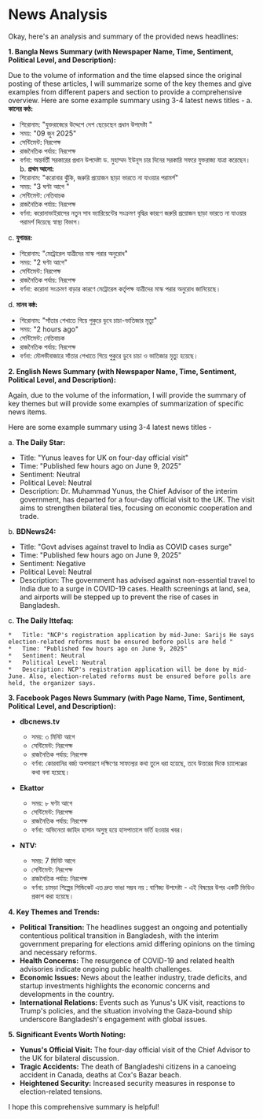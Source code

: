 # News Analysis

Okay, here's an analysis and summary of the provided news headlines:

**1. Bangla News Summary (with Newspaper Name, Time, Sentiment, Political Level, and Description):**

Due to the volume of information and the time elapsed since the original posting of these articles, I will summarize some of the key themes and give examples from different papers and section to provide a comprehensive overview.
Here are some example summary using 3-4 latest news titles - 
a. **কালের কণ্ঠ:** 
  *  শিরোনাম: "যুক্তরাজ্যের উদ্দেশে দেশ ছেড়েছেন প্রধান উপদেষ্টা "
  *  সময়: "09 জুন 2025"
  *  সেন্টিমেন্ট: নিরপেক্ষ
  *  রাজনৈতিক পর্যায়: নিরপেক্ষ
  *  বর্ণনা: অন্তর্বর্তী সরকারের প্রধান উপদেষ্টা ড. মুহাম্মদ ইউনূস চার দিনের সরকারি সফরে যুক্তরাজ্য যাত্রা করেছেন।
b. **প্রথম আলো:** 
   * শিরোনাম: "করোনার ঝুঁকি, জরুরি প্রয়োজন ছাড়া ভারতে না যাওয়ার পরামর্শ"
   *  সময়: "3 ঘণ্টা আগে "
   *  সেন্টিমেন্ট: নেতিবাচক
   * রাজনৈতিক পর্যায়: নিরপেক্ষ
   * বর্ণনা:  করোনাভাইরাসের নতুন সাব ভ্যারিয়েন্টের সংক্রমণ বৃদ্ধির কারণে জরুরি প্রয়োজন ছাড়া ভারতে না যাওয়ার পরামর্শ দিয়েছে স্বাস্থ্য বিভাগ।

c. **যুগান্তর:**
  * শিরোনাম: "মেট্রোরেল যাত্রীদের মাস্ক পরার অনুরোধ"
  * সময়: "2 ঘণ্টা আগে"
  * সেন্টিমেন্ট: নিরপেক্ষ
  * রাজনৈতিক পর্যায়: নিরপেক্ষ
  * বর্ণনা: করোনা সংক্রমণ বাড়ার কারণে মেট্রোরেল কর্তৃপক্ষ যাত্রীদের মাস্ক পরার অনুরোধ জানিয়েছে।

d. **মানব কন্ঠ:**
  *  শিরোনাম: "সাঁতার শেখাতে গিয়ে পুকুরে ডুবে চাচা-ভাতিজার মৃত্যু"
   *  সময়: "2 hours ago"
   *  সেন্টিমেন্ট: নেতিবাচক
   *  রাজনৈতিক পর্যায়: নিরপেক্ষ
   *  বর্ণনা: মৌলভীবাজারে সাঁতার শেখাতে গিয়ে পুকুরে ডুবে চাচা ও ভাতিজার মৃত্যু হয়েছে।

**2. English News Summary (with Newspaper Name, Time, Sentiment, Political Level, and Description):**

Again, due to the volume of the information, I will provide the summary of key themes but will provide some examples of summarization of specific news items.

Here are some example summary using 3-4 latest news titles - 

a. **The Daily Star:**

   *   Title: "Yunus leaves for UK on four-day official visit"
   *   Time: "Published few hours ago on June 9, 2025"
   *   Sentiment: Neutral
   *   Political Level: Neutral
   *   Description: Dr. Muhammad Yunus, the Chief Advisor of the interim government, has departed for a four-day official visit to the UK. The visit aims to strengthen bilateral ties, focusing on economic cooperation and trade.

b. **BDNews24:**

   *   Title: "Govt advises against travel to India as COVID cases surge"
   *   Time: "Published few hours ago on June 9, 2025"
   *   Sentiment: Negative
   *   Political Level: Neutral
   *   Description: The government has advised against non-essential travel to India due to a surge in COVID-19 cases. Health screenings at land, sea, and airports will be stepped up to prevent the rise of cases in Bangladesh.

c. **The Daily Ittefaq:**

    *   Title: "NCP's registration application by mid-June: Sarijs He says election-related reforms must be ensured before polls are held "
    *   Time: "Published few hours ago on June 9, 2025"
    *   Sentiment: Neutral
    *   Political Level: Neutral
    *   Description: NCP's registration application will be done by mid-June. Also, election-related reforms must be ensured before polls are held, the organizer says.

**3. Facebook Pages News Summary (with Page Name, Time, Sentiment, Political Level, and Description):**

*   **dbcnews.tv**
    *   সময়: ৩ মিনিট আগে
    *   সেন্টিমেন্ট: নিরপেক্ষ
    *   রাজনৈতিক পর্যায়: নিরপেক্ষ
    *   বর্ণনা: কোরবানির বর্জ্য অপসারণে দক্ষিণের সাফল্যের কথা তুলে ধরা হয়েছে, তবে উত্তরের দিকে চ্যালেঞ্জের কথা বলা হয়েছে।

*   **Ekattor**
    *   সময়: ৮ ঘণ্টা আগে
    *   সেন্টিমেন্ট: নিরপেক্ষ
    *   রাজনৈতিক পর্যায়: নিরপেক্ষ
    *   বর্ণনা: অভিনেতা জাহিদ হাসান অসুস্থ হয়ে হাসপাতালে ভর্তি হওয়ার খবর।

*   **NTV:**
    * সময়: 7 মিনিট আগে
    * সেন্টিমেন্ট: নিরপেক্ষ
    * রাজনৈতিক পর্যায়: নিরপেক্ষ
    * বর্ণনা: চামড়া শিল্পের সিন্ডিকেট এত দ্রুত ভাঙা সম্ভব নয় : বাণিজ্য উপদেষ্টা - এই বিষয়ের উপর একটি ভিডিও প্রকাশ করা হয়েছে।

**4. Key Themes and Trends:**

*   **Political Transition:** The headlines suggest an ongoing and potentially contentious political transition in Bangladesh, with the interim government preparing for elections amid differing opinions on the timing and necessary reforms.
*   **Health Concerns:** The resurgence of COVID-19 and related health advisories indicate ongoing public health challenges.
*   **Economic Issues:** News about the leather industry, trade deficits, and startup investments highlights the economic concerns and developments in the country.
*   **International Relations:** Events such as Yunus's UK visit, reactions to Trump's policies, and the situation involving the Gaza-bound ship underscore Bangladesh's engagement with global issues.

**5. Significant Events Worth Noting:**

*   **Yunus's Official Visit:** The four-day official visit of the Chief Advisor to the UK for bilateral discussion.
*   **Tragic Accidents:** The death of Bangladeshi citizens in a canoeing accident in Canada, deaths at Cox's Bazar beach.
*   **Heightened Security:** Increased security measures in response to election-related tensions.

I hope this comprehensive summary is helpful!
